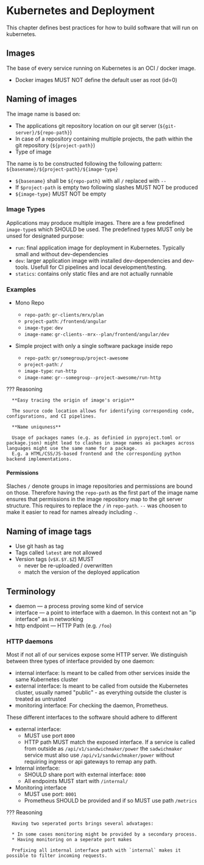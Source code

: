 # Kubernetes and Deployment

This chapter defines best practices for how to build software that will run on kubernetes.

## Images

The base of every service running on Kubernetes is an OCI / docker image.

 * Docker images MUST NOT define the default user as root (id=0)


## Naming of images

The image name is based on:

  * The applications git repository location on our git server (`${git-server}/${repo-path}`)
  * In case of a repository containing multiple projects, the path within the git repository (`${project-path}`)
  * Type of image

The name is to be constructed following the following pattern: `${basename}/${project-path}/${image-type}`

 * `${basename}` shall be `${repo-path}` with all `/` replaced with `--`
 * If `$project-path` is empty two following slashes MUST NOT be produced
 * `${image-type}` MUST NOT be empty


### Image Types

Applications may produce multiple images.
There are a few predefined `image-type`s which SHOULD be used.
The predefined types MUST only be unsed for designated purpose: 

* `run`: final application image for deployment in Kubernetes. Typically small and without dev-dependencies 
* `dev`: larger application image with installed dev-dependencies and dev-tools. Usefull for CI pipelines and local development/testing.
* `statics`: contains only static files and are not actually runnable


### Examples

 * Mono Repo
     * `repo-path`: `gr-clients/mrx/plan`
     * `project-path`: `/frontend/angular`
     * `image-type`: `dev`
     * `image-name`: `gr-clients--mrx--plan/frontend/angular/dev`

 * Simple project with only a single software package inside repo
     * `repo-path`: `gr/somegroup/project-awesome`
     * `project-path`: `/`
     * `image-type`: `run-http`
     * `image-name`: `gr--somegroup--project-awesome/run-http`


??? Reasoning

      **Easy tracing the origin of image's origin**

      The source code location allows for identifying corresponding code, configurations, and CI pipelines.

      **Name uniquness**

      Usage of packages names (e.g. as definied in pyproject.toml or package.json) might lead to clashes in image names as packages across languages might use the same name for a package.
      E.g. a HTML/CSS/JS-based frontend and the corresponding python backend implementations.


#### Permissions

Slaches `/` denote groups in image repositories and permissions are bound on those.
Therefore having the `repo-path` as the first part of the image name ensures that permissions in the image repository map to the git server structure.
This requires to replace the `/` in `repo-path`.
`--` was choosen to make it easier to read for names already including `-`.

## Naming of image tags

 * Use git hash as tag
 * Tags called `latest` are not allowed
 * Version tags (`v$X.$Y.$Z`) MUST
     * never be re-uploaded / overwritten
     * match the version of the deployed application


## Terminology

 * daemon — a process proving some kind of service
 * interface — a point to interface with a daemon. In this context not an "ip interface" as in networking
 * http endpoint — HTTP Path (e.g. `/foo`)

### HTTP daemons

Most if not all of our services expose some HTTP server.
We distinguish between three types of interface provided by one daemon:

 * internal interface: Is meant to be called from other services inside the same Kubernetes cluster
 * external interface: Is meant to be called from outside the Kubernetes cluster, usually named "public" - as everything outside the cluster is treated as untrusted
 * monitoring interface: For checking the daemon, Prometheus.

These different interfaces to the software should adhere to different 

 * external interface:
    * MUST use port `8000`
    * HTTP path MUST match the exposed interface. If a service is called from outside as `/api/v1/sandwichmaker/power` the `sadwichmaker` service must also use `/api/v1/sandwichmaker/power` without requiring ingress or api gateways to remap any path. 
 * Internal interface:
    * SHOULD share port with external interface: `8000`
    * All endpoints MUST start with `/internal/`
 * Monitoring interface
    * MUST use port: `8001`
    * Prometheus SHOULD be provided and if so MUST use path `/metrics`


??? Reasoning
    
      Having two seperated ports brings several advatages:

      * In some cases monitoring might be provided by a secondary process.
      * Having monitoring on a seperate port makes 

      Prefixing all internal interface path with `internal` makes it possible to filter incoming requests.
